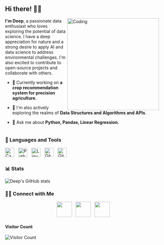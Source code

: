 ## Hi there! 👋🏼
<img align="right" alt="Coding" width="300" src="https://i.pinimg.com/originals/41/7e/be/417ebee986aec41629278b1e04cfbfe9.gif">

**I'm Deep**, a passionate data enthusiast who loves exploring the potential of data science. I have a deep appreciation for nature and a strong desire to apply AI and data science to address environmental challenges. I'm also excited to contribute to open-source projects and collaborate with others.

- 🔭 Currently working on **a crop recommendation system for precision agriculture.**

- 🌱 I'm also actively exploring the realms of **Data Structures and Algorithms and APIs**.

- 💬 Ask me about **Python, Pandas, Linear Regression.**

#

### 🧰 Languages and Tools

<img align="left" alt="C++" width="30px" style="padding-right:10px;" src="https://cdn.jsdelivr.net/gh/devicons/devicon/icons/cplusplus/cplusplus-line.svg" />
<img align="left" alt="Python" width="30px" style="padding-right:10px;" src="https://cdn.jsdelivr.net/gh/devicons/devicon/icons/python/python-original.svg" />
<img align="left" alt="Linux" width="30px" style="padding-right:10px;" src="https://cdn.jsdelivr.net/gh/devicons/devicon/icons/linux/linux-original.svg" />
<img align="left" alt="Git" width="30px" style="padding-right:10px;" src="https://cdn.jsdelivr.net/gh/devicons/devicon/icons/git/git-original.svg" />
<img align="left" alt="GitHub" width="30px" style="padding-right:10px;" src="https://cdn.jsdelivr.net/gh/devicons/devicon/icons/github/github-original.svg" />
<br />

#

### 📊 Stats

![Deep's GitHub stats](https://github-readme-stats.vercel.app/api?username=theExplorerLad&show_icons=true&theme=dracula)

<!-- ![GitHub Streak](https://streak-stats.demolab.com?user=theExplorerLad&theme=gruvbox&border_radius=4.5) -->

<h3> 🤝🏻 Connect with Me </h3>

<p align="center">  
&nbsp; <a href="www.linkedin.com/in/deepjyotidash" target="_blank" rel="noopener noreferrer"><img src="https://img.icons8.com/plasticine/100/000000/linkedin.png" width="50" /></a>
&nbsp; <a href="mailto:dashdeepjyoti463@gmail.com" target="_blank" rel="noopener noreferrer"><img src="https://img.icons8.com/plasticine/100/000000/gmail.png"  width="50" /></a>
&nbsp; <a href="https://twitter.com/theExplorerLad" target="_blank" rel="noopener noreferrer"><img src="https://img.icons8.com/plasticine/100/000000/twitter.png" width="50" /></a>
</p>

#### **Visitor Count**
![Visitor Count](https://profile-counter.glitch.me/{theExplorerLad}/count.svg)
